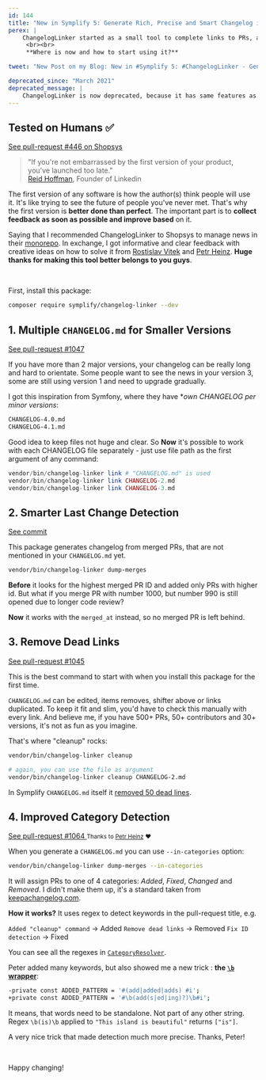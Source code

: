 ```yaml
---
id: 144
title: "New in Symplify 5: Generate Rich, Precise and Smart Changelog in Seconds"
perex: |
    ChangelogLinker started as a small tool to complete links to PRs, authors, and versions in `CHANGELOG.md`. Then it started to [generate](/blog/2018/06/25/let-changelog-linker-generate-changelog-for-you/) the `CHANGELOG.md`.
     <br><br>
     **Where is now and how to start using it?**

tweet: "New Post on my Blog: New in #Symplify 5: #ChangelogLinker - Generate Rich, Precise and Smart #Changelog in Seconds    #git #github #api #regex"

deprecated_since: "March 2021"
deprecated_message: |
    ChangelogLinker is now deprecated, because it has same features as GitHub pull-request overview with no added value. See [this issue in detail](https://github.com/symplify/symplify/issues/3027). Use [lob/generate-changelog](https://github.com/lob/generate-changelog) or [github-changelog-generator](https://github.com/github-changelog-generator/github-changelog-generator) instead or better switch to **[GitHub releases](https://docs.github.com/en/github/administering-a-repository/managing-releases-in-a-repository)**.
---
```


## Tested on Humans ✅

<a href="https://github.com/shopsys/shopsys/pull/446/files" class="btn btn-dark btn-sm mt-2">
    <em class="fab fa-github fa-fw"></em>
    See pull-request #446 on Shopsys
</a>

<blockquote class="blockquote text-center">
    "If you're not embarrassed by the first version of your product,<br>
    you've launched too late."
    <footer class="blockquote-footer"><a href="https://www.linkedin.com/pulse/arent-any-typos-essay-we-launched-too-late-reid-hoffman">Reid Hoffman</a>, Founder of Linkedin</footer>
</blockquote>

The first version of any software is how the author(s) think people will use it. It's like trying to see the future of people you've never met. That's why the first version is **better done than perfect**. The important part is to **collect feedback as soon as possible and improve based** on it.

Saying that I recommended ChangelogLinker to Shopsys to manage news in their [monorepo](https://github.com/shopsys/shopsys). In exchange, I got informative and clear feedback with creative ideas on how to solve it from [Rostislav Vitek](https://github.com/vitek-rostislav) and [Petr Heinz](https://github.com/petrheinz). **Huge thanks for making this tool better belongs to you guys**.

<br>

First, install this package:

```bash
composer require symplify/changelog-linker --dev
```

## 1. Multiple `CHANGELOG.md` for Smaller Versions

<a href="https://github.com/symplify/symplify/pull/1047/files#diff-3b69acbe6b33a88158b373e6e96de097" class="btn btn-dark btn-sm">
    <em class="fab fa-github fa-fw"></em>
    See pull-request #1047
</a>

If you have more than 2 major versions, your changelog can be really long and hard to orientate. Some people want to see the news in your version 3, some are still using version 1 and need to upgrade gradually.

I got this inspiration from Symfony, where they have **own CHANGELOG per minor versions*:

```bash
CHANGELOG-4.0.md
CHANGELOG-4.1.md
```

Good idea to keep files not huge and clear. So **Now** it's possible to work with each CHANGELOG file separately - just use file path as the first argument of any command:

```php
vendor/bin/changelog-linker link # "CHANGELOG.md" is used
vendor/bin/changelog-linker link CHANGELOG-2.md
vendor/bin/changelog-linker link CHANGELOG-3.md
```

## 2. Smarter Last Change Detection

<a href="https://github.com/symplify/symplify/commit/05d91b9412ebec49a66a4717d856a5a2c6718232" class="btn btn-dark btn-sm">
    <em class="fab fa-github fa-fw"></em>
    See commit
</a>

This package generates changelog from merged PRs, that are not mentioned in your `CHANGELOG.md` yet.

```bash
vendor/bin/changelog-linker dump-merges
```

**Before** it looks for the highest merged PR ID and added only PRs with higher id. But what if you merge PR with number 1000, but number 990 is still opened due to longer code review?

**Now** it works with the `merged_at` instead, so no merged PR is left behind.

## 3. Remove Dead Links

<a href="https://github.com/symplify/symplify/pull/1045/files" class="btn btn-dark btn-sm">
    <em class="fab fa-github fa-fw"></em>
    See pull-request #1045
</a>

This is the best command to start with when you install this package for the first time.

`CHANGELOG.md` can be edited, items removes, shifter above or links duplicated. To keep it fit and slim, you'd have to check this manually with every link. And believe me, if you have 500+ PRs, 50+ contributors and 30+ versions, it's not as fun as you imagine.

That's where "cleanup" rocks:

```bash
vendor/bin/changelog-linker cleanup

# again, you can use the file as argument
vendor/bin/changelog-linker cleanup CHANGELOG-2.md
```

In Symplify `CHANGELOG.md` itself it [removed 50 dead lines](https://github.com/symplify/symplify/pull/1045/files#diff-4ac32a78649ca5bdd8e0ba38b7006a1e).

## 4. Improved Category Detection

<a href="https://github.com/symplify/symplify/pull/1064/files#diff-2ee93fc74523d03ea046d5419ae75a9a" class="btn btn-dark btn-sm">
    <em class="fab fa-github fa-fw"></em>
    See pull-request #1064
</a>

<small>
Thanks to <a href="https://github.com/petrheinz">Petr Heinz</a> ❤️️
</small>

<br>

When you generate a `CHANGELOG.md` you can use `--in-categories` option:

```bash
vendor/bin/changelog-linker dump-merges --in-categories
```

It will assign PRs to one of 4 categories: *Added*, *Fixed*, *Changed* and *Removed*. I didn't make them up, it's a standard taken from [keepachangelog.com](https://keepachangelog.com/en/1.0.0).

**How it works?** It uses regex to detect keywords in the pull-request title, e.g.

`Added "cleanup" command` → Added
`Remove dead links` → Removed
`Fix ID detection` → Fixed

You can see all the regexes in [`CategoryResolver`](https://github.com/symplify/symplify/blob/v5.0.0/packages/ChangelogLinker/src/ChangeTree/Resolver/CategoryResolver.php).

Peter added many keywords, but also showed me a new trick : **the [`\b` wrapper](https://www.regular-expressions.info/wordboundaries.html)**:

```bash
-private const ADDED_PATTERN = '#(add|added|adds) #i';
+private const ADDED_PATTERN = '#\b(add(s|ed|ing)?)\b#i';
```

It means, that words need to be standalone. Not part of any other string.
Regex `\b(is)\b` applied to `"This island is beautiful"` returns `["is"]`.

A very nice trick that made detection much more precise. Thanks, Peter!

<br>

Happy changing!
